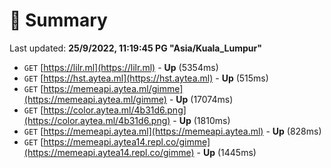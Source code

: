 # 📖 Summary
Last updated: **25/9/2022, 11:19:45 PG "Asia/Kuala_Lumpur"**

- `GET` [https://lilr.ml](https://lilr.ml) - **Up** (5354ms)
- `GET` [https://hst.aytea.ml](https://hst.aytea.ml) - **Up** (515ms)
- `GET` [https://memeapi.aytea.ml/gimme](https://memeapi.aytea.ml/gimme) - **Up** (17074ms)
- `GET` [https://color.aytea.ml/4b31d6.png](https://color.aytea.ml/4b31d6.png) - **Up** (1810ms)
- `GET` [https://memeapi.aytea.ml](https://memeapi.aytea.ml) - **Up** (828ms)
- `GET` [https://memeapi.aytea14.repl.co/gimme](https://memeapi.aytea14.repl.co/gimme) - **Up** (1445ms)
